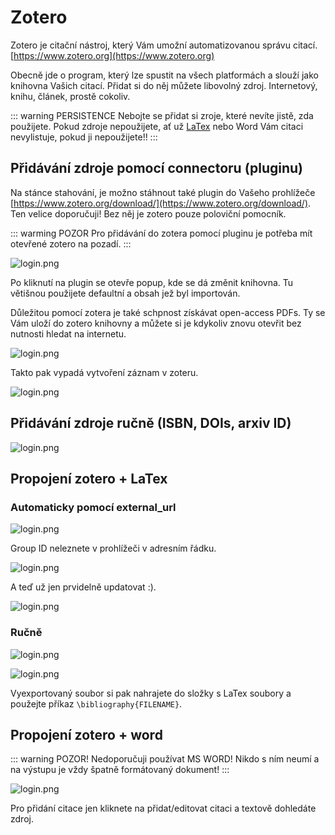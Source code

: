 # Zotero

Zotero je citační nástroj, který Vám umožní automatizovanou správu citací. [https://www.zotero.org](https://www.zotero.org)

Obecně jde o program, který lze spustit na všech platformách a slouží jako knihovna Vašich citací. Přidat si do něj můžete libovolný zdroj. Internetový, knihu, článek, prostě cokoliv.

::: warning PERSISTENCE
Nebojte se přidat si zroje, které nevíte jistě, zda použijete. Pokud zdroje nepoužijete, ať už [LaTex](/latex) nebo Word Vám citaci nevylistuje, pokud ji nepoužijete!!
:::

## Přidávání zdroje pomocí connectoru (pluginu)

Na stánce stahování, je možno stáhnout také plugin do Vašeho prohlížeče [https://www.zotero.org/download/](https://www.zotero.org/download/). Ten velice doporučuji! Bez něj je zotero pouze poloviční pomocník.

::: warming POZOR
Pro přidávání do zotera pomocí pluginu je potřeba mít otevřené zotero na pozadí.
:::


![login.png](../img/zot-conn-click.png)

Po kliknutí na plugin se otevře popup, kde se dá změnit knihovna. Tu větišnou použijete defaultní a obsah jež byl importován.

Důležitou pomocí zotera je také schpnost získávat open-access PDFs. Ty se Vám uloží do zotero knihovny a můžete si je kdykoliv znovu otevřit bez nutnosti hledat na internetu.

![login.png](../img/zot-conn-done.png)

Takto pak vypadá vytvoření záznam v zoteru.

![login.png](../img/zot-result.png)


## Přidávání zdroje ručně (ISBN, DOIs, arxiv ID)

![login.png](../img/zot-isbn.png)

## Propojení zotero + LaTex

### Automaticky pomocí external_url

![login.png](../img/zotero-group-setting.png)

Group ID neleznete v prohlížeči v adresním řádku.

![login.png](../img/overleaf-with-zotero.png)

A teď už jen prvidelně updatovat :).

![login.png](../img/zotero-update.png)

### Ručně

![login.png](../img/zot-latex-export.png)

![login.png](../img/zot-latex-export2.png)

Vyexportovaný soubor si pak nahrajete do složky s LaTex soubory a použejte příkaz `\bibliography{FILENAME}`.



## Propojení zotero + word

::: warning POZOR!
Nedoporučuji používat MS WORD! Nikdo s ním neumí a na výstupu je vždy špatně formátovaný dokument!
:::

![login.png](../img/zot-word-head.png)

Pro přidání citace jen kliknete na přidat/editovat citaci a textově dohledáte zdroj.



